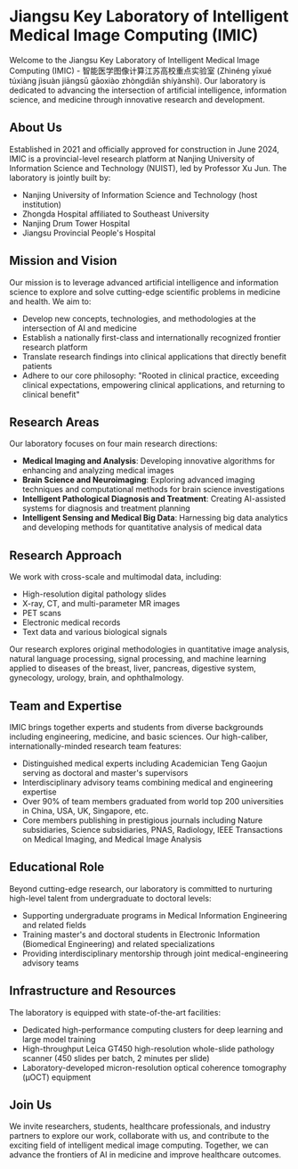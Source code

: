 # Jiangsu Key Laboratory of Intelligent Medical Image Computing (IMIC)

Welcome to the Jiangsu Key Laboratory of Intelligent Medical Image Computing (IMIC) - 智能医学图像计算江苏高校重点实验室 (Zhìnéng yīxué túxiàng jìsuàn jiāngsū gāoxiào zhòngdiǎn shíyànshì). Our laboratory is dedicated to advancing the intersection of artificial intelligence, information science, and medicine through innovative research and development.

## **About Us**

Established in 2021 and officially approved for construction in June 2024, IMIC is a provincial-level research platform at Nanjing University of Information Science and Technology (NUIST), led by Professor Xu Jun. The laboratory is jointly built by:

- Nanjing University of Information Science and Technology (host institution)
- Zhongda Hospital affiliated to Southeast University
- Nanjing Drum Tower Hospital
- Jiangsu Provincial People's Hospital

## **Mission and Vision**

Our mission is to leverage advanced artificial intelligence and information science to explore and solve cutting-edge scientific problems in medicine and health. We aim to:

- Develop new concepts, technologies, and methodologies at the intersection of AI and medicine
- Establish a nationally first-class and internationally recognized frontier research platform
- Translate research findings into clinical applications that directly benefit patients
- Adhere to our core philosophy: "Rooted in clinical practice, exceeding clinical expectations, empowering clinical applications, and returning to clinical benefit"

## **Research Areas**

Our laboratory focuses on four main research directions:

- **Medical Imaging and Analysis**: Developing innovative algorithms for enhancing and analyzing medical images
- **Brain Science and Neuroimaging**: Exploring advanced imaging techniques and computational methods for brain science investigations
- **Intelligent Pathological Diagnosis and Treatment**: Creating AI-assisted systems for diagnosis and treatment planning
- **Intelligent Sensing and Medical Big Data**: Harnessing big data analytics and developing methods for quantitative analysis of medical data

## **Research Approach**

We work with cross-scale and multimodal data, including:

- High-resolution digital pathology slides
- X-ray, CT, and multi-parameter MR images
- PET scans
- Electronic medical records
- Text data and various biological signals

Our research explores original methodologies in quantitative image analysis, natural language processing, signal processing, and machine learning applied to diseases of the breast, liver, pancreas, digestive system, gynecology, urology, brain, and ophthalmology.

## **Team and Expertise**

IMIC brings together experts and students from diverse backgrounds including engineering, medicine, and basic sciences. Our high-caliber, internationally-minded research team features:

- Distinguished medical experts including Academician Teng Gaojun serving as doctoral and master's supervisors
- Interdisciplinary advisory teams combining medical and engineering expertise
- Over 90% of team members graduated from world top 200 universities in China, USA, UK, Singapore, etc.
- Core members publishing in prestigious journals including Nature subsidiaries, Science subsidiaries, PNAS, Radiology, IEEE Transactions on Medical Imaging, and Medical Image Analysis

## **Educational Role**

Beyond cutting-edge research, our laboratory is committed to nurturing high-level talent from undergraduate to doctoral levels:

- Supporting undergraduate programs in Medical Information Engineering and related fields
- Training master's and doctoral students in Electronic Information (Biomedical Engineering) and related specializations
- Providing interdisciplinary mentorship through joint medical-engineering advisory teams

## **Infrastructure and Resources**

The laboratory is equipped with state-of-the-art facilities:

- Dedicated high-performance computing clusters for deep learning and large model training
- High-throughput Leica GT450 high-resolution whole-slide pathology scanner (450 slides per batch, 2 minutes per slide)
- Laboratory-developed micron-resolution optical coherence tomography (μOCT) equipment

## **Join Us**

We invite researchers, students, healthcare professionals, and industry partners to explore our work, collaborate with us, and contribute to the exciting field of intelligent medical image computing. Together, we can advance the frontiers of AI in medicine and improve healthcare outcomes.
